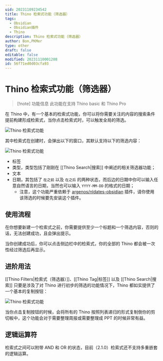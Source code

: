 ```yaml
---
uid: 20231109234542
title: Thino 检索式功能（筛选器）
tags:
  - Obsidian
  - Obsidian插件
  - Thino
description: Thino 检索式功能（筛选器）
author: Bon,PKMer
type: other
draft: false
editable: false
modified: 20231110001208
id: 56f71ed0d03cfa93
---
```


# Thino 检索式功能（筛选器）

> [!note] 功能信息
> 此功能在支持 Thino basic 和 Thino Pro

在 Thino 中，有一个基本的检索式功能，你可以将你需要关注的内容的搜索条件提前构建形成检索式，当你点击检索式时，可以触发全局的筛选。

![Thino 检索式功能](https://cdn.pkmer.cn/images/Pasted%20image%2020231109093511.png!pkmer)

其中检索式在创建时，会弹出以下的窗口，其默认支持以下的筛选内容：

![Thino 检索式功能](https://cdn.pkmer.cn/images/Pasted%20image%2020231109094221.png!pkmer)

- 标签
- 类型，类型包括了刚刚在 [[Thino Search|搜索]] 中阐述的相关筛选器功能；
- 文本
- 日期，其包括了 `在之前` 以及 `在之后` 的两种状态，而后边的日期中你可以输入任意自然语言的日期，当然也可以输入 `YYYY-MM-DD` 的格式的日期；
    - 注意，这个功能严重依赖于 [argenos/nldates-obsidian](https://github.com/argenos/nldates-obsidian) 插件，请你使用该筛选的时候要先安装这个插件。

## 使用流程

在你想要新建一个检索式之前，你需要提供至少一个标题和一个筛选内容，否则的话，无法创建成功，且会弹出提示。

当你创建成功后，你可以点击侧边栏中的检索式，你的全部的 Thino 都会被一次性经过筛选后再显示。

## 进阶用法

[[Thino Filters|检索式（筛选器）]]、[[Thino Tag|标签]] 以及 [[Thino Search|搜索]] 只要是涉及了对 Thino 进行初步的筛选的功能情况下，Thino 都如实提供了一个基本的复制按钮：

![Thino 检索式功能](https://cdn.pkmer.cn/images/Pasted%20image%2020231109114526.png!pkmer)

当你点击复制按钮的时候，会将所有的 Thino 按照列表递归的形式复制倒你的剪切板中，这个功能会对于需要整理周报或需要整理成 PPT 的时候非常有益。

## 逻辑运算符

检索式之间可以附带 AND 和 OR 的状态，目前（2.1.0）检索式还不支持多重嵌套的逻辑运算。